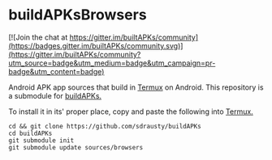 # buildAPKsBrowsers
[![Join the chat at https://gitter.im/builtAPKs/community](https://badges.gitter.im/builtAPKs/community.svg)](https://gitter.im/builtAPKs/community?utm_source=badge&utm_medium=badge&utm_campaign=pr-badge&utm_content=badge)

Android APK app sources that build in [Termux](https://termux.com) on Android. This repository is a submodule for [buildAPKs.](https://github.com/sdrausty/buildAPKs)

To install it in its' proper place, copy and paste the following into [Termux.](https://termux.com)
```
cd && git clone https://github.com/sdrausty/buildAPKs
cd buildAPKs
git submodule init
git submodule update sources/browsers

```
